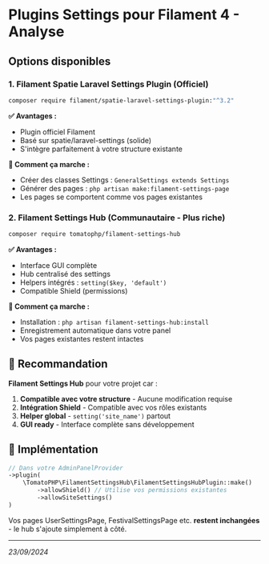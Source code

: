 # Plugins Settings pour Filament 4 - Analyse

## Options disponibles

### 1. **Filament Spatie Laravel Settings Plugin** (Officiel)
```bash
composer require filament/spatie-laravel-settings-plugin:"^3.2"
```

**✅ Avantages :**
- Plugin officiel Filament
- Basé sur spatie/laravel-settings (solide)
- S'intègre parfaitement à votre structure existante

**📝 Comment ça marche :**
- Créer des classes Settings : `GeneralSettings extends Settings`
- Générer des pages : `php artisan make:filament-settings-page`
- Les pages se comportent comme vos pages existantes

### 2. **Filament Settings Hub** (Communautaire - Plus riche)
```bash
composer require tomatophp/filament-settings-hub
```

**✅ Avantages :**
- Interface GUI complète
- Hub centralisé des settings
- Helpers intégrés : `setting($key, 'default')`
- Compatible Shield (permissions)

**📝 Comment ça marche :**
- Installation : `php artisan filament-settings-hub:install`
- Enregistrement automatique dans votre panel
- Vos pages existantes restent intactes

## 🎯 **Recommandation**

**Filament Settings Hub** pour votre projet car :

1. **Compatible avec votre structure** - Aucune modification requise
2. **Intégration Shield** - Compatible avec vos rôles existants
3. **Helper global** - `setting('site_name')` partout
4. **GUI ready** - Interface complète sans développement

## 🔧 **Implémentation**

```php
// Dans votre AdminPanelProvider
->plugin(
    \TomatoPHP\FilamentSettingsHub\FilamentSettingsHubPlugin::make()
        ->allowShield() // Utilise vos permissions existantes
        ->allowSiteSettings()
)
```

Vos pages UserSettingsPage, FestivalSettingsPage etc. **restent inchangées** - le hub s'ajoute simplement à côté.

---
*23/09/2024*
